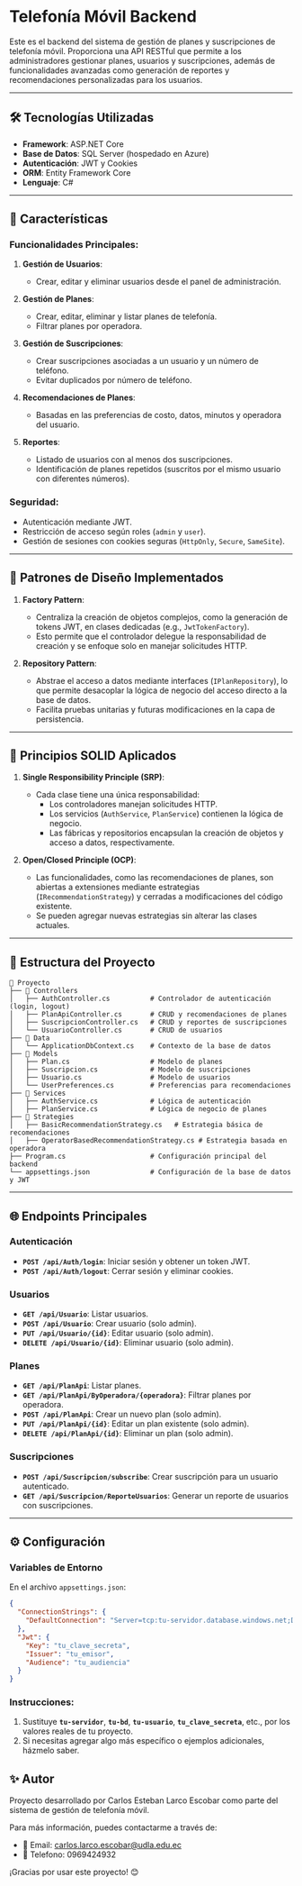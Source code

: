 # Telefonía Móvil Backend

Este es el backend del sistema de gestión de planes y suscripciones de telefonía móvil. Proporciona una API RESTful que permite a los administradores gestionar planes, usuarios y suscripciones, además de funcionalidades avanzadas como generación de reportes y recomendaciones personalizadas para los usuarios.

---

## 🛠 Tecnologías Utilizadas

- **Framework**: ASP.NET Core
- **Base de Datos**: SQL Server (hospedado en Azure)
- **Autenticación**: JWT y Cookies
- **ORM**: Entity Framework Core
- **Lenguaje**: C#

---

## 🚀 Características

### Funcionalidades Principales:

1. **Gestión de Usuarios**:
   - Crear, editar y eliminar usuarios desde el panel de administración.

2. **Gestión de Planes**:
   - Crear, editar, eliminar y listar planes de telefonía.
   - Filtrar planes por operadora.

3. **Gestión de Suscripciones**:
   - Crear suscripciones asociadas a un usuario y un número de teléfono.
   - Evitar duplicados por número de teléfono.

4. **Recomendaciones de Planes**:
   - Basadas en las preferencias de costo, datos, minutos y operadora del usuario.

5. **Reportes**:
   - Listado de usuarios con al menos dos suscripciones.
   - Identificación de planes repetidos (suscritos por el mismo usuario con diferentes números).

### Seguridad:
- Autenticación mediante JWT.
- Restricción de acceso según roles (`admin` y `user`).
- Gestión de sesiones con cookies seguras (`HttpOnly`, `Secure`, `SameSite`).

---

## 🔧 Patrones de Diseño Implementados

1. **Factory Pattern**:
   - Centraliza la creación de objetos complejos, como la generación de tokens JWT, en clases dedicadas (e.g., `JwtTokenFactory`).
   - Esto permite que el controlador delegue la responsabilidad de creación y se enfoque solo en manejar solicitudes HTTP.

2. **Repository Pattern**:
   - Abstrae el acceso a datos mediante interfaces (`IPlanRepository`), lo que permite desacoplar la lógica de negocio del acceso directo a la base de datos.
   - Facilita pruebas unitarias y futuras modificaciones en la capa de persistencia.

---

## 📜 Principios SOLID Aplicados

1. **Single Responsibility Principle (SRP)**:
   - Cada clase tiene una única responsabilidad:
     - Los controladores manejan solicitudes HTTP.
     - Los servicios (`AuthService`, `PlanService`) contienen la lógica de negocio.
     - Las fábricas y repositorios encapsulan la creación de objetos y acceso a datos, respectivamente.

2. **Open/Closed Principle (OCP)**:
   - Las funcionalidades, como las recomendaciones de planes, son abiertas a extensiones mediante estrategias (`IRecommendationStrategy`) y cerradas a modificaciones del código existente.
   - Se pueden agregar nuevas estrategias sin alterar las clases actuales.

---

## 📂 Estructura del Proyecto

```plaintext
📂 Proyecto
├── 📁 Controllers
│   ├── AuthController.cs          # Controlador de autenticación (login, logout)
│   ├── PlanApiController.cs       # CRUD y recomendaciones de planes
│   ├── SuscripcionController.cs   # CRUD y reportes de suscripciones
│   └── UsuarioController.cs       # CRUD de usuarios
├── 📁 Data
│   └── ApplicationDbContext.cs    # Contexto de la base de datos
├── 📁 Models
│   ├── Plan.cs                    # Modelo de planes
│   ├── Suscripcion.cs             # Modelo de suscripciones
│   ├── Usuario.cs                 # Modelo de usuarios
│   └── UserPreferences.cs         # Preferencias para recomendaciones
├── 📁 Services
│   ├── AuthService.cs             # Lógica de autenticación
│   ├── PlanService.cs             # Lógica de negocio de planes
├── 📁 Strategies
│   ├── BasicRecommendationStrategy.cs   # Estrategia básica de recomendaciones
│   ├── OperatorBasedRecommendationStrategy.cs # Estrategia basada en operadora
├── Program.cs                     # Configuración principal del backend
└── appsettings.json               # Configuración de la base de datos y JWT

```

---

## 🌐 Endpoints Principales

### Autenticación
- **`POST /api/Auth/login`**: Iniciar sesión y obtener un token JWT.
- **`POST /api/Auth/logout`**: Cerrar sesión y eliminar cookies.

### Usuarios
- **`GET /api/Usuario`**: Listar usuarios.
- **`POST /api/Usuario`**: Crear usuario (solo admin).
- **`PUT /api/Usuario/{id}`**: Editar usuario (solo admin).
- **`DELETE /api/Usuario/{id}`**: Eliminar usuario (solo admin).

### Planes
- **`GET /api/PlanApi`**: Listar planes.
- **`GET /api/PlanApi/ByOperadora/{operadora}`**: Filtrar planes por operadora.
- **`POST /api/PlanApi`**: Crear un nuevo plan (solo admin).
- **`PUT /api/PlanApi/{id}`**: Editar un plan existente (solo admin).
- **`DELETE /api/PlanApi/{id}`**: Eliminar un plan (solo admin).

### Suscripciones
- **`POST /api/Suscripcion/subscribe`**: Crear suscripción para un usuario autenticado.
- **`GET /api/Suscripcion/ReporteUsuarios`**: Generar un reporte de usuarios con suscripciones.

---

## ⚙️ Configuración

### Variables de Entorno
En el archivo `appsettings.json`:
```json
{
  "ConnectionStrings": {
    "DefaultConnection": "Server=tcp:tu-servidor.database.windows.net;Database=tu-bd;User Id=tu-usuario;Password=tu-contraseña;"
  },
  "Jwt": {
    "Key": "tu_clave_secreta",
    "Issuer": "tu_emisor",
    "Audience": "tu_audiencia"
  }
}
```
### Instrucciones:
1. Sustituye **`tu-servidor`**, **`tu-bd`**, **`tu-usuario`**, **`tu_clave_secreta`**, etc., por los valores reales de tu proyecto.
2. Si necesitas agregar algo más específico o ejemplos adicionales, házmelo saber.


## ✨ Autor

Proyecto desarrollado por Carlos Esteban Larco Escobar como parte del sistema de gestión de telefonía móvil.

Para más información, puedes contactarme a través de:
- 📧 Email: carlos.larco.escobar@udla.edu.ec
- 💼 Telefono: 0969424932
  

¡Gracias por usar este proyecto! 😊
